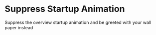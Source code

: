 # Suppress Startup Animation

Suppress the overview startup animation and be greeted with your wall paper instead